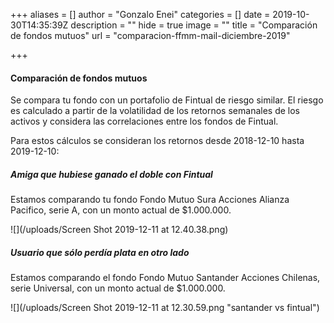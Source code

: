 +++
aliases = []
author = "Gonzalo Enei"
categories = []
date = 2019-10-30T14:35:39Z
description = ""
hide = true
image = ""
title = "Comparación de fondos mutuos"
url = "comparacion-ffmm-mail-diciembre-2019"

+++
#### Comparación de fondos mutuos

Se compara tu fondo con un portafolio de Fintual de riesgo similar. El riesgo es calculado a partir de la volatilidad de los retornos semanales de los activos y considera las correlaciones entre los fondos de Fintual.

Para estos cálculos se consideran los retornos desde 2018-12-10 hasta 2019-12-10:

##### Amiga que hubiese ganado el doble con Fintual

Estamos comparando tu fondo Fondo Mutuo Sura Acciones Alianza Pacifico, serie A, con un monto actual de $1.000.000.

![](/uploads/Screen Shot 2019-12-11 at 12.40.38.png)

##### Usuario que sólo perdía plata en otro lado

Estamos comparando el fondo Fondo Mutuo Santander Acciones Chilenas, serie Universal, con un monto actual de $1.000.000.

![](/uploads/Screen Shot 2019-12-11 at 12.30.59.png "santander vs fintual")